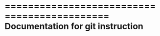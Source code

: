 ============================================
Documentation for git instruction 
===========================================
